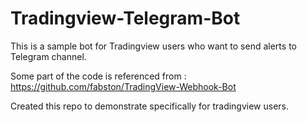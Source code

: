 # Tradingview-Telegram-Bot
This is a sample bot for Tradingview users who want to send alerts to Telegram channel.

Some part of the code is referenced from : https://github.com/fabston/TradingView-Webhook-Bot

Created this repo to demonstrate specifically for tradingview users.
